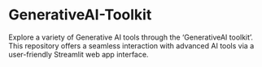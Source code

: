 # GenerativeAI-Toolkit
Explore a variety of Generative AI tools through the ‘GenerativeAI toolkit’. This repository offers a seamless interaction with advanced AI tools via a user-friendly Streamlit web app interface.
